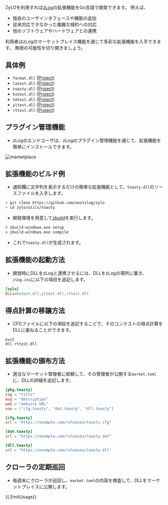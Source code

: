 ZyLOを利用すれば[zLog](https://zlog.org)の拡張機能をGo言語で開発できます。
例えば、

- 独自のユーザインタフェースや機能の追加
- 従来対応できなかった複雑な規約への対応
- 他のソフトウェアやハードウェアとの連携

利用者はzLogのマーケットプレイス機能を通じて多彩な拡張機能を入手できます。
無限の可能性を切り開きましょう。

## 具体例

- `format.dll` ([Project](https://github.com/nextzlog/zylo/tree/master/utils/format))
- `latest.dll` ([Project](https://github.com/nextzlog/zylo/tree/master/utils/latest))
- `toasty.dll` ([Project](https://github.com/nextzlog/zylo/tree/master/utils/toasty))
- `hstest.dll` ([Project](https://github.com/nextzlog/zylo/tree/master/rules/hstest))
- `tmtest.dll` ([Project](https://github.com/nextzlog/zylo/tree/master/rules/tmtest))
- `yltest.dll` ([Project](https://github.com/nextzlog/zylo/tree/master/rules/yltest))
- `rttest.dll` ([Project](https://github.com/nextzlog/zylo/tree/master/rules/rttest))

## プラグイン管理機能

- zLogのエンドユーザは、zLogのプラグイン管理機能を通じて、拡張機能を簡単にインストールできます。

![marketplace](market.png)

## 拡張機能のビルド例

- 通知欄に文字列を表示するだけの簡単な拡張機能として、`toasty.dll`のソースファイルを入手します。

```sh
> git clone https://github.com/nextzlog/zylo
> cd zylo/utils/toasty
```

- 開発環境を用意して[zbuild](https://github.com/nextzlog/zylo/releases/tag/zbuild)を実行します。

```bat
> zbuild-windows.exe setup
> zbuild-windows.exe compile
```

- これで`toasty.dll`が生成されます。

## 拡張機能の起動方法

- 開発時にDLLをzLogと連携させるには、DLLをzLogの場所に置き、`zlog.ini`に以下の項目を追記します。

```ini
[zylo]
DLLs=hstest.dll,yltest.dll,rttest.dll
```

## 得点計算の移譲方法

- CFGファイルに以下の項目を追記することで、そのコンテストの得点計算をDLLに委ねることができます。

```
exit
dll rttest.dll
```

## 拡張機能の頒布方法

- 適当なマーケット管理者に依頼して、その管理者が公開する`market.toml`に、DLLの詳細を追記します。

```toml
[pkg.toasty]
tag = "title"
msg = "description"
web = "website URL"
use = ["cfg.toasty", "dat.toasty", "dll.toasty"]

[cfg.toasty]
url = "https://example.com/releases/toasty.cfg"

[dat.toasty]
url = "https://example.com/releases/toasty.dat"

[dll.toasty]
url = "https://example.com/releases/toasty.dll"
```

## クローラの定期巡回

- 毎週末にクローラが巡回し、`market.toml`の内容を検査して、DLLをマーケットプレイスに公開します。

{{.EmitUsage}}
